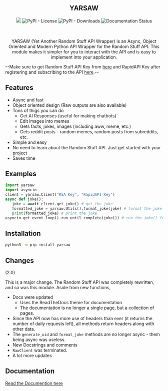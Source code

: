 <h2 align="center">YARSAW</h2>
<div align="center">
<img src="https://img.shields.io/pypi/v/yarsaw">  

<img alt="PyPI - License" src="https://img.shields.io/pypi/l/yarsaw">

<img alt="PyPI - Downloads" src="https://img.shields.io/pypi/dm/yarsaw?color=blue">

<img src='https://readthedocs.org/projects/yarsaw/badge/?version=latest' alt='Documentation Status' />

</div>
<br>
<br>
<p align="center">YARSAW (Yet Another Random Stuff API Wrapper) is an Async, Object Oriented and Modern Python API Wrapper for the Random Stuff API. This module makes it simpler for you to interact with the API and is easy to implement into your application.</p>


--Make sure to get Random Stuff API Key from [here](https://api-docs.pgamerx.com/Getting%20Started/register/) and RapidAPI Key after registering and subscribing to the API [here](https://rapidapi.com/pgamerxdev/api/).--


## Features

- Async and fast
- Object oriented design (Raw outputs are also available)
- Tons of thigs you can do
    - Get AI Responses (useful for making chatbots)
    - Edit images into memes
    - Gets facts, jokes, images (including aww, meme, etc.)
    - Gets reddit posts - random memes, random posts from subreddits, etc.
- Simple and easy
- No need to learn about the Random Stuff API. Just get started with your project
- Saves time

## Examples

```py
import yarsaw
import asyncio
client = yarsaw.Client("RSA Key", "RapidAPI Key")
async def joke():
   joke = await client.get_joke() # get the joke
   formatted_joke = yarsaw.Utils().format_joke(joke) # format the joke (optional)
   print(formatted_joke) # print the joke
asyncio.get_event_loop().run_until_complete(joke()) # run the joke() function
```

## Installation

```bash
python3 -m pip install yarsaw
```

## Changes

(2.0)

This is a major change. The Random Stuff API was completely rewritten, and so was this module. Aside from new functions,

- Docs were updated
    - Uses the ReadTheDocs theme for documentation
    - The documentation is no longer a single page, but a collection of pages.
- Since the API now has more use of headers than ever (it returns the number of daily requests left), all methods return headers along with other data.
- The ``generate_uid`` and ``format_joke`` methods are no longer async - them being async was useless.
- New Docstrings and comments
- ``RawClient`` was terminated.
- A lot more updates

## Documentation

[Read the Documention here](https://yarsaw.namantech.me/)